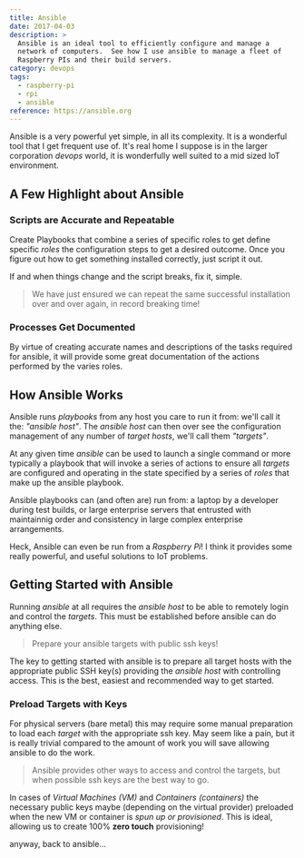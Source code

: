 ```yaml
---
title: Ansible
date: 2017-04-03
description: > 
  Ansible is an ideal tool to efficiently configure and manage a
  network of computers.  See how I use ansible to manage a fleet of
  Raspberry PIs and their build servers.
category: devops
tags:
  - raspberry-pi
  - rpi
  - ansible
reference: https://ansible.org
---
```


Ansible is a very powerful yet simple, in all its complexity. It is a
wonderful tool that I get frequent use of.  It's real home I suppose
is in the larger corporation _devops_ world, it is wonderfully well
suited to a mid sized IoT environment.

## A Few Highlight about Ansible

### Scripts are Accurate and Repeatable

Create Playbooks that combine a series of specific roles to get define
specific _roles_ the configuration steps to get a desired
outcome. Once you figure out how to get something installed correctly,
just script it out.

If and when things change and the script breaks, fix it, simple.

> We have just ensured we can repeat the same successful installation
> over and over again, in record breaking time!
  
### Processes Get Documented

By virtue of creating accurate names and descriptions of the tasks
required for ansible, it will provide some great documentation of the
actions performed by the varies roles.

## How Ansible Works

Ansible runs _playbooks_ from any host you care to run it from: we'll
call it the: _"ansible host"_. The _ansible host_ can then over see
the configuration management of any number of _target hosts_, we'll
call them _"targets"_.

At any given time _ansible_ can be used to launch a single command or
more typically a playbook that will invoke a series of actions to
ensure all _targets_ are configured and operating in the state
specified by a series of _roles_ that make up the ansible playbook. 

Ansible playbooks can (and often are) run from: a laptop by a
developer during test builds, or large enterprise servers that
entrusted with maintainnig order and consistency in large complex
enterprise arrangements.

Heck, Ansible can even be run from a _Raspberry Pi_! I think it
provides some really powerful, and useful solutions to IoT problems. 

## Getting Started with Ansible

Running _ansible_ at all requires the _ansible host_ to be able to
remotely login and control the _targets_. This must be established
before ansible can do anything else.

> Prepare your ansible targets with public ssh keys!

The key to getting started with ansible is to prepare all target hosts
with the appropriate public SSH key(s) providing the _ansible host_
with controlling access. This is the best, easiest and recommended way
to get started.

### Preload Targets with Keys

For physical servers (bare metal) this may require some manual
preparation to load each _target_ with the appropriate ssh key. May
seem like a pain, but it is really trivial compared to the amount of
work you will save allowing ansible to do the work.

> Ansible provides other ways to access and control the targets, but
> when possible ssh keys are the best way to go.

In cases of _Virtual Machines (VM)_ and _Containers (containers)_ the
necessary public keys maybe (depending on the virtual provider)
preloaded when the new VM or container is _spun up or
provisioned_. This is ideal, allowing us to create 100% __zero touch__
provisioning! 

anyway, back to ansible...

